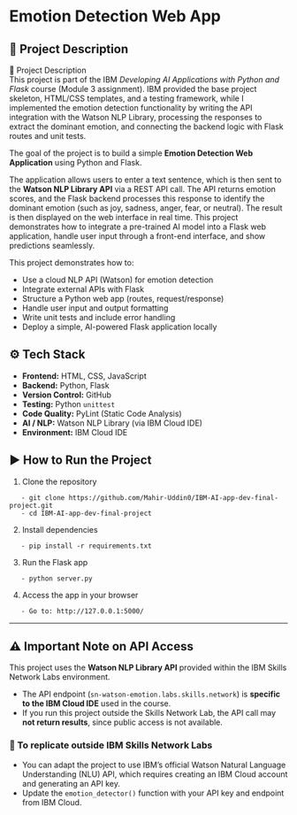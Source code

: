 # Emotion Detection Web App

## 📖 Project Description

📖 Project Description  
This project is part of the IBM *Developing AI Applications with Python and Flask* course (Module 3 assignment). IBM provided the base project skeleton, HTML/CSS templates, and a testing framework, while I implemented the emotion detection functionality by writing the API integration with the Watson NLP Library, processing the responses to extract the dominant emotion, and connecting the backend logic with Flask routes and unit tests.  
  
The goal of the project is to build a simple **Emotion Detection Web Application** using Python and Flask.  

The application allows users to enter a text sentence, which is then sent to the **Watson NLP Library API** via a REST API call. The API returns emotion scores, and the Flask backend processes this response to identify the dominant emotion (such as joy, sadness, anger, fear, or neutral). The result is then displayed on the web interface in real time. This project demonstrates how to integrate a pre-trained AI model into a Flask web application, handle user input through a front-end interface, and show predictions seamlessly.
 
This project demonstrates how to:  
- Use a cloud NLP API (Watson) for emotion detection  
- Integrate external APIs with Flask  
- Structure a Python web app (routes, request/response)  
- Handle user input and output formatting  
- Write unit tests and include error handling  
- Deploy a simple, AI-powered Flask application locally

## ⚙️ Tech Stack

- **Frontend:** HTML, CSS, JavaScript  
- **Backend:** Python, Flask  
- **Version Control:** GitHub  
- **Testing:** Python `unittest`  
- **Code Quality:** PyLint (Static Code Analysis)  
- **AI / NLP:** Watson NLP Library (via IBM Cloud IDE)  
- **Environment:** IBM Cloud IDE


## ▶️ How to Run the Project  
1. Clone the repository
```
   - git clone https://github.com/Mahir-Uddin0/IBM-AI-app-dev-final-project.git 
   - cd IBM-AI-app-dev-final-project
```

2. Install dependencies
``` 
   - pip install -r requirements.txt
``` 

3. Run the Flask app
```
   - python server.py
``` 

4. Access the app in your browser
```
   - Go to: http://127.0.0.1:5000/
``` 

---
## ⚠️ Important Note on API Access  
This project uses the **Watson NLP Library API** provided within the IBM Skills Network Labs environment.  
- The API endpoint (`sn-watson-emotion.labs.skills.network`) is **specific to the IBM Cloud IDE** used in the course.  
- If you run this project outside the Skills Network Lab, the API call may **not return results**, since public access is not available.  

### 🔧 To replicate outside IBM Skills Network Labs  
- You can adapt the project to use IBM’s official Watson Natural Language Understanding (NLU) API, which requires creating an IBM Cloud account and generating an API key.  
- Update the `emotion_detector()` function with your API key and endpoint from IBM Cloud.  
